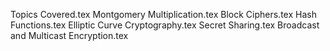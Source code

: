 Topics Covered.tex
Montgomery Multiplication.tex
Block Ciphers.tex
Hash Functions.tex
Elliptic Curve Cryptography.tex
Secret Sharing.tex
Broadcast and Multicast Encryption.tex
